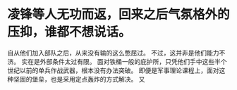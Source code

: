 # 凌锋等人无功而返，回来之后气氛格外的压抑，谁都不想说话。
自从他们加入部队之后，从来没有输的这么憋屈过。
不过，这并非是他们能力不济。
实在是外部条件太过有限。
面对铁桶一般的庇护所，只凭他们手中这些半个世纪以前的单兵作战武器，根本没有办法突破。
即便是军事理论课程上，面对这种坚固的堡垒，也是采用定点轰炸的方式解决。
又

